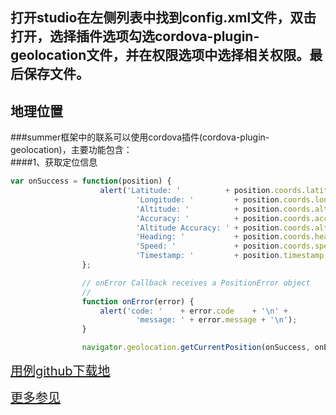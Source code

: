 ## 打开studio在左侧列表中找到config.xml文件，双击打开，选择插件选项勾选cordova-plugin-geolocation文件，并在权限选项中选择相关权限。最后保存文件。
## 地理位置
###summer框架中的联系可以使用cordova插件(cordova-plugin-geolocation)，主要功能包含：    
####1、获取定位信息
```javascript
var onSuccess = function(position) {
					alert('Latitude: '          + position.coords.latitude          + '\n' +
							'Longitude: '         + position.coords.longitude         + '\n' +
							'Altitude: '          + position.coords.altitude          + '\n' +
							'Accuracy: '          + position.coords.accuracy          + '\n' +
							'Altitude Accuracy: ' + position.coords.altitudeAccuracy  + '\n' +
							'Heading: '           + position.coords.heading           + '\n' +
							'Speed: '             + position.coords.speed             + '\n' +
							'Timestamp: '         + position.timestamp                + '\n');
				};

				// onError Callback receives a PositionError object
				//
				function onError(error) {
					alert('code: '    + error.code    + '\n' +
							'message: ' + error.message + '\n');
				}

				navigator.geolocation.getCurrentPosition(onSuccess, onError);
```

<a target='_blank' style="font-size:20px" href="https://github.com/iuapmobile/summerTest/tree/master/cordovaTest/qGeolocation">用例github下载地</a>

<a target='_blank' style="font-size:20px" href="https://www.npmjs.com/package/cordova-plugin-geolocation">更多参见</a>
